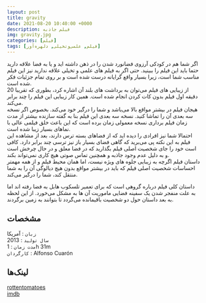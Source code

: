 ```yaml
---
layout: post
title: gravity
date: 2021-08-20 10:40:00 +0000
description: فیلم جاذبه
img: gravity.jpg
categories: [فیلم]
tags: [فیلم, علمی‌و‌تخیلی, دلهره‌آور]
---
```


اگر شما هم در کودکی آرزوی فضانورد شدن را در ذهن داشته اید و یا به فضا علاقه دارید حتما باید این فیلم را ببینید. حتی اگر به فیلم های علمی و تخیلی علاقه ندارید نیز این فیلم مناسب شما است، زیرا بسیار واقع گرایانه درست شده است و بر روی تمام جزئیات فکر شده است.  
از زیبایی های فیلم می‌توان به برداشت های بلند آن اشاره کرد، بطوری که تقریبا 20 دقیقه اول فیلم بدون کات کردن انجام شده است. همین کار زیبایی این فیلم را چند برابر می‌کند.  
هیجان فیلم در بیشتر مواقع بالا می‌باشد و شما را درگیر خود می‌کند. بخصوص اگر نسخه سه بعدی آن را تماشا کنید. نسخه سه بعدی این فیلم بنا به گفته سازنده بیشتر از مدت زمان فیلم برداری نسخه معمولی زمان برده است که این باعث خلق فیلمی عالی با نماهای بسیار زیبا شده است.  
احتمالا شما نیز افرادی را دیده اید که از فضاهای بسته ترس دارند، بعد از مشاهده این فیلم به این نکته پی می‌برید که گاهی فضای بسیار باز نیز ترسی چند برابر دارد. کافی است خود را جای شخصیت اصلی فیلم بگذارید که در فضا معلق و در حال چرخش است و به دلیل عدم وجود جاذبه و همچنین تماس صوتی هیچ کاری نمی‌تواند بکند.  
داستان فیلم اگرچه به زیبایی جلوه های ویژه نیست، اما همان محیط فیلم و از همه مهمتر احساسات شخصیت اصلی فیلم که باید در بیشتر مواقع بدون هیچ دیالوگی آن را به شما منتقل کند، شما را درگیر می‌کند.  

داستان کلی فیلم درباره گروهی است که برای تعمیر تلسکوب هابل به فضا رفته اند اما به علت منفجر شدن یک سفینه فضایی ماموریت آن ها به مشکل می‌خورد. از این لحظه به بعد داستان حول دو شخصیت باقیمانده می‌گردد تا بتوانند به زمین برگردند.  


## مشخصات

`زبان` : آمریکا  
`سال تولید` : 2013  
`مدت زمان` : 1h 31m  
`کارگردان` : Alfonso Cuarón  

## لینک‌ها

[rottentomatoes](https://www.rottentomatoes.com/m/gravity_2013)  
[imdb](https://www.imdb.com/title/tt1454468/)
